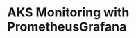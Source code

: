 # AKS Monitoring with PrometheusGrafana                                                                                                                                                                              
